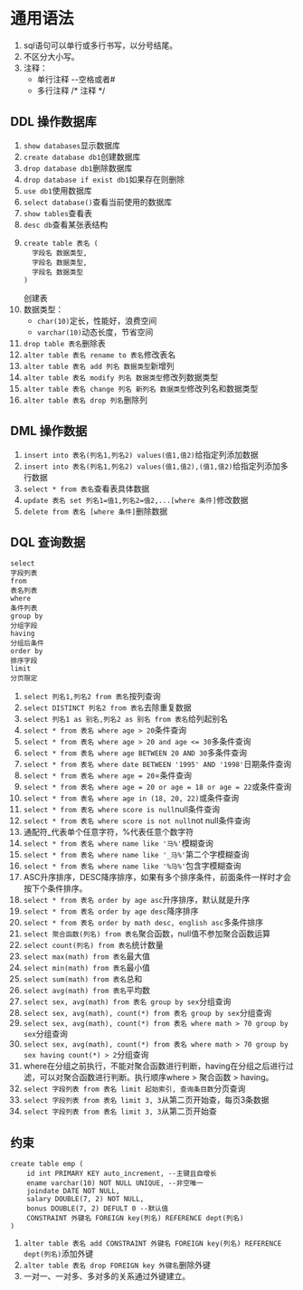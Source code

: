 # 通用语法
1. sql语句可以单行或多行书写，以分号结尾。
2. 不区分大小写。
3. 注释：
    * 单行注释 --空格或者#
    * 多行注释 /* 注释 */
## DDL 操作数据库
1. ```show databases```显示数据库
2. ```create database db1```创建数据库
3. ```drop database db1```删除数据库
4. ```drop database if exist db1```如果存在则删除
5. ```use db1```使用数据库
6. ```select database()```查看当前使用的数据库
7. ```show tables```查看表
8. ```desc db```查看某张表结构
9. ```
   create table 表名 (
     字段名 数据类型,
     字段名 数据类型,
     字段名 数据类型
   )
   ```
   创建表
10. 数据类型：
    * ```char(10)```定长，性能好，浪费空间
    * ```varchar(10)```动态长度，节省空间
11. ```drop table 表名```删除表
12. ```alter table 表名 rename to 表名```修改表名
13. ```alter table 表名 add 列名 数据类型```新增列
14. ```alter table 表名 modify 列名 数据类型```修改列数据类型
15. ```alter table 表名 change 列名 新列名 数据类型```修改列名和数据类型
16. ```alter table 表名 drop 列名```删除列
## DML 操作数据
1. ``` insert into 表名(列名1,列名2) values(值1,值2) ```给指定列添加数据
2. ``` insert into 表名(列名1,列名2) values(值1,值2),(值1,值2) ```给指定列添加多行数据
3. ```select * from 表名```查看表具体数据
4. ```update 表名 set 列名1=值1,列名2=值2,...[where 条件]```修改数据
5. ```delete from 表名 [where 条件]```删除数据
## DQL 查询数据
```
select
字段列表
from
表名列表
where
条件列表
group by
分组字段
having
分组后条件
order by
排序字段
limit
分页限定
```
1. ```select 列名1,列名2 from 表名```按列查询
2. ```select DISTINCT 列名2 from 表名```去除重复数据
3. ```select 列名1 as 别名,列名2 as 别名 from 表名```给列起别名
4. ```select * from 表名 where age > 20```条件查询
5. ```select * from 表名 where age > 20 and age <= 30```多条件查询
6. ```select * from 表名 where age BETWEEN 20 AND 30```多条件查询
7. ```select * from 表名 where date BETWEEN '1995' AND '1998'```日期条件查询
8. ```select * from 表名 where age = 20```=条件查询
9. ```select * from 表名 where age = 20 or age = 18 or age = 22```或条件查询
10. ```select * from 表名 where age in (18, 20, 22)```或条件查询
11. ```select * from 表名 where score is null```null条件查询
12. ```select * from 表名 where score is not null```not null条件查询
13. 通配符_代表单个任意字符，%代表任意个数字符
14. ```select * from 表名 where name like '马%'```模糊查询
15. ```select * from 表名 where name like '_马%'```第二个字模糊查询
16. ```select * from 表名 where name like '%马%'```包含字模糊查询
17. ASC升序排序，DESC降序排序，如果有多个排序条件，前面条件一样时才会按下个条件排序。
18. ```select * from 表名 order by age asc```升序排序，默认就是升序
19. ```select * from 表名 order by age desc```降序排序
20. ```select * from 表名 order by math desc, english asc```多条件排序
21. ```select 聚合函数(列名) from 表名```聚合函数，null值不参加聚合函数运算
22. ```select count(列名) from 表名```统计数量
23. ```select max(math) from 表名```最大值
24. ```select min(math) from 表名```最小值
25. ```select sum(math) from 表名```总和
26. ```select avg(math) from 表名```平均数
27. ```select sex, avg(math) from 表名 group by sex```分组查询
28. ```select sex, avg(math), count(*) from 表名 group by sex```分组查询
29. ```select sex, avg(math), count(*) from 表名 where math > 70 group by sex```分组查询
30. ```select sex, avg(math), count(*) from 表名 where math > 70 group by sex having count(*) > 2```分组查询
31. where在分组之前执行，不能对聚合函数进行判断，having在分组之后进行过滤，可以对聚合函数进行判断。执行顺序where > 聚合函数 > having。
32. ```select 字段列表 from 表名 limit 起始索引, 查询条目数```分页查询
33. ```select 字段列表 from 表名 limit 3, 3```从第二页开始查，每页3条数据
34. ```select 字段列表 from 表名 limit 3, 3```从第二页开始查
## 约束
```
create table emp (
    id int PRIMARY KEY auto_increment, --主键且自增长
    ename varchar(10) NOT NULL UNIQUE, --非空唯一
    joindate DATE NOT NULL,
    salary DOUBLE(7, 2) NOT NULL,
    bonus DOUBLE(7, 2) DEFULT 0 --默认值
    CONSTRAINT 外键名 FOREIGN key(列名) REFERENCE dept(列名)
)
```
1. ```alter table 表名 add CONSTRAINT 外键名 FOREIGN key(列名) REFERENCE dept(列名)```添加外键
2. ```alter table 表名 drop FOREIGN key 外键名```删除外键
3. 一对一、一对多、多对多的关系通过外键建立。